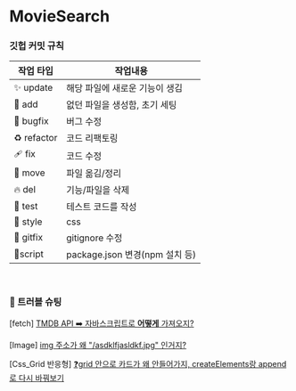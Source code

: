 # MovieSearch

### 깃헙 커밋 규칙

| 작업 타입 | 작업내용 |
| --- | --- |
| ✨ update   | 해당 파일에 새로운 기능이 생김 |
| 🎉 add | 없던 파일을 생성함, 초기 세팅 |
| 🐛 bugfix | 버그 수정 |
| ♻️ refactor | 코드 리팩토링 |
| 🩹 fix | 코드 수정 |
| 🚚 move | 파일 옮김/정리 |
| 🔥 del | 기능/파일을 삭제 |
| 🍻 test | 테스트 코드를 작성 |
| 💄 style | css |
| 🙈 gitfix | gitignore 수정 |
| 🔨script | package.json 변경(npm 설치 등) |

<br>

### 🚀 트러블 슈팅
[fetch] [TMDB API ➡️ 자바스크립트로 **어떻게** 가져오지?](https://izzie-note.tistory.com/99)

[Image] [img 주소가 왜 "/asdklfjasldkf.jpg" 인거지?](https://izzie-note.tistory.com/101)

[Css_Grid 반응형] [❓grid 안으로 카드가 왜 안들어가지, createElements랑 append로 다시 바꿔보기](https://izzie-note.tistory.com/102)
